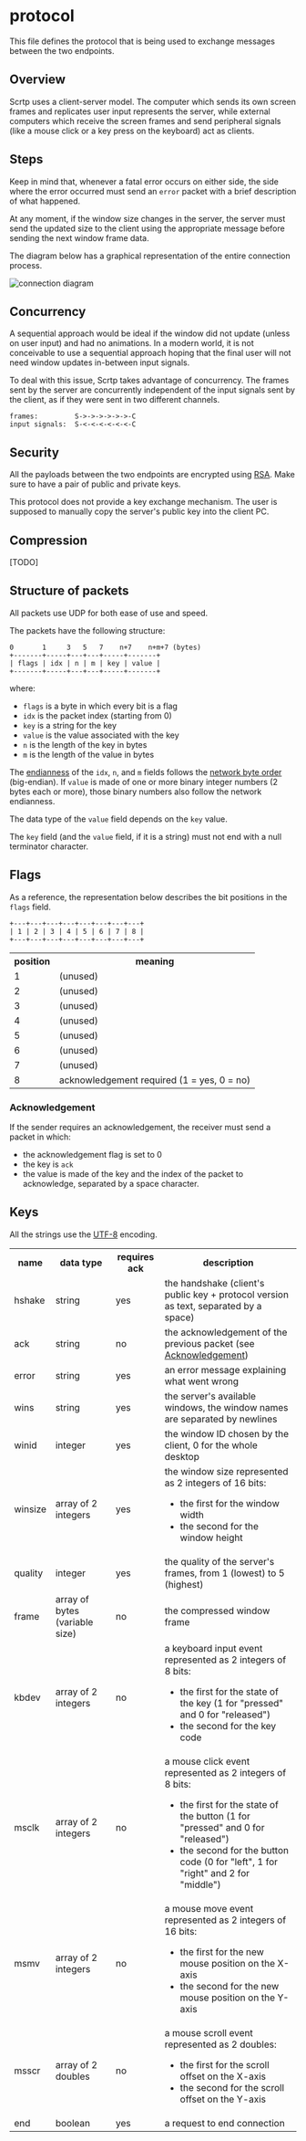 # protocol

This file defines the protocol that is being used to exchange messages between the two endpoints.

## Overview

Scrtp uses a client-server model. The computer which sends its own screen frames and replicates user input represents the server, while external computers which receive the screen frames and send peripheral signals (like a mouse click or a key press on the keyboard) act as clients.

## Steps

Keep in mind that, whenever a fatal error occurs on either side, the side where the error occurred must send an `error` packet with a brief description of what happened.

At any moment, if the window size changes in the server, the server must send the updated size to the client using the appropriate message before sending the next window frame data.

The diagram below has a graphical representation of the entire connection process.

![connection diagram](img/conn_seq.jpg)

## Concurrency

A sequential approach would be ideal if the window did not update (unless on user input) and had no animations. In a modern world, it is not conceivable to use a sequential approach hoping that the final user will not need window updates in-between input signals.

To deal with this issue, Scrtp takes advantage of concurrency. The frames sent by the server are concurrently independent of the input signals sent by the client, as if they were sent in two different channels.

```
frames:         S->->->->->->-C
input signals:  S-<-<-<-<-<-<-C
```

## Security

All the payloads between the two endpoints are encrypted using [RSA](https://en.wikipedia.org/wiki/RSA_(cryptosystem)). Make sure to have a pair of public and private keys.

This protocol does not provide a key exchange mechanism. The user is supposed to manually copy the server's public key into the client PC.

## Compression

[TODO]

## Structure of packets

All packets use UDP for both ease of use and speed.

The packets have the following structure:

```
0       1     3   5   7    n+7    n+m+7 (bytes)
+-------+-----+---+---+-----+-------+
| flags | idx | n | m | key | value |
+-------+-----+---+---+-----+-------+
```

where:

 - `flags` is a byte in which every bit is a flag
 - `idx` is the packet index (starting from 0)
 - `key` is a string for the key
 - `value` is the value associated with the key
 - `n` is the length of the key in bytes
 - `m` is the length of the value in bytes

The [endianness](https://en.wikipedia.org/wiki/Endianness) of the `idx`, `n`, and `m` fields follows the [network byte order](https://en.wikipedia.org/wiki/Endianness#Networking) (big-endian). If `value` is made of one or more binary integer numbers (2 bytes each or more), those binary numbers also follow the network endianness.

The data type of the `value` field depends on the `key` value.

The `key` field (and the `value` field, if it is a string) must not end with a null terminator character.

## Flags

As a reference, the representation below describes the bit positions in the `flags` field.

```
+---+---+---+---+---+---+---+---+
| 1 | 2 | 3 | 4 | 5 | 6 | 7 | 8 |
+---+---+---+---+---+---+---+---+
```

<table>
   <tr>
      <th> position </th>
      <th> meaning </th>
   </tr>
   <tr>
      <td> 1 </td>
      <td> (unused) </td>
   </tr>
   <tr>
      <td> 2 </td>
      <td> (unused) </td>
   </tr>
   <tr>
      <td> 3 </td>
      <td> (unused) </td>
   </tr>
   <tr>
      <td> 4 </td>
      <td> (unused) </td>
   </tr>
   <tr>
      <td> 5 </td>
      <td> (unused) </td>
   </tr>
   <tr>
      <td> 6 </td>
      <td> (unused) </td>
   </tr>
   <tr>
      <td> 7 </td>
      <td> (unused) </td>
   </tr>
   <tr>
      <td> 8 </td>
      <td> acknowledgement required (1 = yes, 0 = no) </td>
   </tr>
</table>

### Acknowledgement

If the sender requires an acknowledgement, the receiver must send a packet in which:

 - the acknowledgement flag is set to 0
 - the key is `ack`
 - the value is made of the key and the index of the packet to acknowledge, separated by a space character.

## Keys

All the strings use the [UTF-8](https://en.wikipedia.org/wiki/UTF-8) encoding.

<table>
   <tr>
      <th> name </th>
      <th> data type </th>
      <th> requires ack </th>
      <th> description </th>
   </tr>
   <tr>
      <td> hshake </td>
      <td> string </td>
      <td> yes </td>
      <td> the handshake (client's public key + protocol version as text, separated by a space) </td>
   </tr>
   <tr>
      <td> ack </td>
      <td> string </td>
      <td> no </td>
      <td> the acknowledgement of the previous packet (see <a href="#acknowledgement">Acknowledgement</a>) </td>
   </tr>
   <tr>
      <td> error </td>
      <td> string </td>
      <td> yes </td>
      <td> an error message explaining what went wrong </td>
   </tr>
   <tr>
      <td> wins </td>
      <td> string </td>
      <td> yes </td>
      <td> the server's available windows, the window names are separated by newlines </td>
   </tr>
   <tr>
      <td> winid </td>
      <td> integer </td>
      <td> yes </td>
      <td> the window ID chosen by the client, 0 for the whole desktop </td>
   </tr>
   <tr>
      <td> winsize </td>
      <td> array of 2 integers </td>
      <td> yes </td>
      <td>
         the window size represented as 2 integers of 16 bits:
         <ul>
            <li> the first for the window width </li>
            <li> the second for the window height </li>
         </ul>
      </td>
   </tr>
   <tr>
      <td> quality </td>
      <td> integer </td>
      <td> yes </td>
      <td> the quality of the server's frames, from 1 (lowest) to 5 (highest) </td>
   </tr>
   <tr>
      <td> frame </td>
      <td> array of bytes (variable size) </td>
      <td> no </td>
      <td> the compressed window frame </td>
   </tr>
   <tr>
      <td> kbdev </td>
      <td> array of 2 integers </td>
      <td> no </td>
      <td>
         a keyboard input event represented as 2 integers of 8 bits:
         <ul>
            <li> the first for the state of the key (1 for "pressed" and 0 for "released") </li>
            <li> the second for the key code </li>
         </ul>
      </td>
   </tr>
   <tr>
      <td> msclk </td>
      <td> array of 2 integers </td>
      <td> no </td>
      <td>
         a mouse click event represented as 2 integers of 8 bits:
         <ul>
            <li> the first for the state of the button (1 for "pressed" and 0 for "released") </li>
            <li> the second for the button code (0 for "left", 1 for "right" and 2 for "middle") </li>
         </ul>
      </td>
   </tr>
   <tr>
      <td> msmv </td>
      <td> array of 2 integers </td>
      <td> no </td>
      <td>
         a mouse move event represented as 2 integers of 16 bits:
         <ul>
            <li> the first for the new mouse position on the X-axis </li>
            <li> the second for the new mouse position on the Y-axis </li>
         </ul>
      </td>
   </tr>
   <tr>
      <td> msscr </td>
      <td> array of 2 doubles </td>
      <td> no </td>
      <td>
         a mouse scroll event represented as 2 doubles:
         <ul>
            <li> the first for the scroll offset on the X-axis </li>
            <li> the second for the scroll offset on the Y-axis </li>
         </ul>
      </td>
   </tr>
   <tr>
      <td> end </td>
      <td> boolean </td>
      <td> yes </td>
      <td> a request to end connection </td>
   </tr>
</table>
